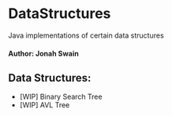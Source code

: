 # DataStructures  
Java implementations of certain data structures  
  
#### Author: Jonah Swain  
  
## Data Structures:
- \[WIP\] Binary Search Tree
- \[WIP\] AVL Tree
